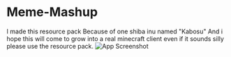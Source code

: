 # Meme-Mashup
I made this resource pack Because of one shiba inu named
"Kabosu" And i hope this will come to grow into a real minecraft client even if it sounds silly
please use the resource pack.
![App Screenshot](https://i.ytimg.com/vi/ZaYEgun_hmY/maxresdefault.jpg)

